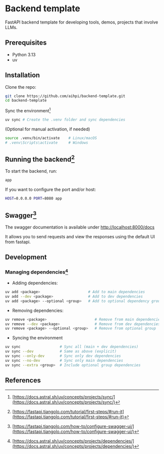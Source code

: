 # Backend template

FastAPI backend template for developing tools, demos, projects that involve LLMs.

## Prerequisites

- Python 3.13
- uv

## Installation

Clone the repo:

```bash
git clone https://github.com/aihpi/backend-template.git
cd backend-template
```

Sync the environment[^syncing]

```bash
uv sync # Create the .venv folder and sync dependencies
```

(Optional for manual activation, if needed)

```bash
source .venv/bin/activate    # Linux/macOS
# .venv\Scripts\activate     # Windows
```

## Running the backend[^running_fastapi]

To start the backend, run:

```bash
app
```

If you want to configure the port and/or host:

```bash
HOST=0.0.0.0 PORT=8080 app
```

## Swagger[^swagger]

The swagger documentation is available under [http://localhost:8000/docs](http://localhost:8000/docs)

It allows you to send requests and view the responses using the default UI from fastapi.

## Development

### Managing dependencies[^dependencies]

- Adding dependencies:

```bash
uv add <package>                      # Add to main dependencies
uv add --dev <package>                # Add to dev dependencies
uv add <package> --optional <group>   # Add to optional dependency group
```

- Removing dependencies:

```bash
uv remove <package>                      # Remove from main dependencies
uv remove --dev <package>                # Remove from dev dependencies
uv remove <package> --optional <group>   # Remove from optional group
```

- Syncing the environment

```bash
uv sync                  # Sync all (main + dev dependencies)
uv sync --dev            # Same as above (explicit)
uv sync --only-dev       # Sync only dev dependencies
uv sync --no-dev         # Sync only main dependencies
uv sync --extra <group>  # Include optional group dependencies
```

## References

[^syncing]: [https://docs.astral.sh/uv/concepts/projects/sync/](https://docs.astral.sh/uv/concepts/projects/sync/)
[^running_fastapi]: [https://fastapi.tiangolo.com/tutorial/first-steps/#run-it](https://fastapi.tiangolo.com/tutorial/first-steps/#run-it)
[^swagger]: [https://fastapi.tiangolo.com/how-to/configure-swagger-ui/](https://fastapi.tiangolo.com/how-to/configure-swagger-ui/)
[^dependencies]: [https://docs.astral.sh/uv/concepts/projects/dependencies/](https://docs.astral.sh/uv/concepts/projects/dependencies/)
